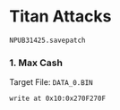 #  Titan Attacks 

`NPUB31425.savepatch`

### 1. Max Cash

Target File: `DATA_0.BIN`

```
write at 0x10:0x270F270F
```

